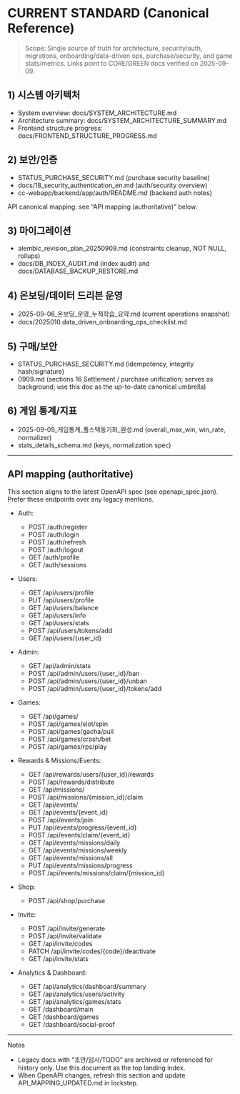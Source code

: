 # CURRENT STANDARD (Canonical Reference)

> Scope: Single source of truth for architecture, security/auth, migrations, onboarding/data-driven ops, purchase/security, and game stats/metrics. Links point to CORE/GREEN docs verified on 2025-09-09.

## 1) 시스템 아키텍처
- System overview: docs/SYSTEM_ARCHITECTURE.md
- Architecture summary: docs/SYSTEM_ARCHITECTURE_SUMMARY.md
- Frontend structure progress: docs/FRONTEND_STRUCTURE_PROGRESS.md

## 2) 보안/인증
- STATUS_PURCHASE_SECURITY.md (purchase security baseline)
- docs/18_security_authentication_en.md (auth/security overview)
- cc-webapp/backend/app/auth/README.md (backend auth notes)

API canonical mapping: see “API mapping (authoritative)” below.

## 3) 마이그레이션
- alembic_revision_plan_20250909.md (constraints cleanup, NOT NULL, rollups)
- docs/DB_INDEX_AUDIT.md (index audit) and docs/DATABASE_BACKUP_RESTORE.md

## 4) 온보딩/데이터 드리븐 운영
- 2025-09-06_온보딩_운영_누적학습_요약.md (current operations snapshot)
- docs/2025010.data_driven_onboarding_ops_checklist.md

## 5) 구매/보안
- STATUS_PURCHASE_SECURITY.md (idempotency, integrity hash/signature)
- 0909.md (sections 16 Settlement / purchase unification; serves as background; use this doc as the up-to-date canonical umbrella)

## 6) 게임 통계/지표
- 2025-09-09_게임통계_풀스택동기화_완성.md (overall_max_win, win_rate, normalizer)
- stats_details_schema.md (keys, normalization spec)

---
## API mapping (authoritative)
This section aligns to the latest OpenAPI spec (see openapi_spec.json). Prefer these endpoints over any legacy mentions.

- Auth:
  - POST /auth/register
  - POST /auth/login
  - POST /auth/refresh
  - POST /auth/logout
  - GET  /auth/profile
  - GET  /auth/sessions

- Users:
  - GET  /api/users/profile
  - PUT  /api/users/profile
  - GET  /api/users/balance
  - GET  /api/users/info
  - GET  /api/users/stats
  - POST /api/users/tokens/add
  - GET  /api/users/{user_id}

- Admin:
  - GET  /api/admin/stats
  - POST /api/admin/users/{user_id}/ban
  - POST /api/admin/users/{user_id}/unban
  - POST /api/admin/users/{user_id}/tokens/add

- Games:
  - GET  /api/games/
  - POST /api/games/slot/spin
  - POST /api/games/gacha/pull
  - POST /api/games/crash/bet
  - POST /api/games/rps/play

- Rewards & Missions/Events:
  - GET  /api/rewards/users/{user_id}/rewards
  - POST /api/rewards/distribute
  - GET  /api/missions/
  - POST /api/missions/{mission_id}/claim
  - GET  /api/events/
  - GET  /api/events/{event_id}
  - POST /api/events/join
  - PUT  /api/events/progress/{event_id}
  - POST /api/events/claim/{event_id}
  - GET  /api/events/missions/daily
  - GET  /api/events/missions/weekly
  - GET  /api/events/missions/all
  - PUT  /api/events/missions/progress
  - POST /api/events/missions/claim/{mission_id}

- Shop:
  - POST /api/shop/purchase

- Invite:
  - POST /api/invite/generate
  - POST /api/invite/validate
  - GET  /api/invite/codes
  - PATCH /api/invite/codes/{code}/deactivate
  - GET  /api/invite/stats

- Analytics & Dashboard:
  - GET  /api/analytics/dashboard/summary
  - GET  /api/analytics/users/activity
  - GET  /api/analytics/games/stats
  - GET  /dashboard/main
  - GET  /dashboard/games
  - GET  /dashboard/social-proof

---
Notes
- Legacy docs with “초안/임시/TODO” are archived or referenced for history only. Use this document as the top landing index.
- When OpenAPI changes, refresh this section and update API_MAPPING_UPDATED.md in lockstep.
